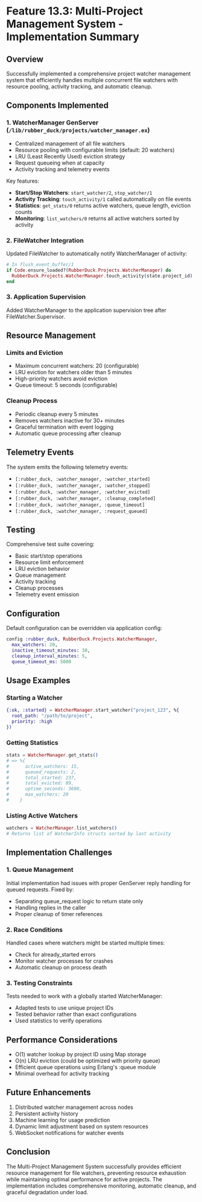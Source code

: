 # Feature 13.3: Multi-Project Management System - Implementation Summary

## Overview
Successfully implemented a comprehensive project watcher management system that efficiently handles multiple concurrent file watchers with resource pooling, activity tracking, and automatic cleanup.

## Components Implemented

### 1. WatcherManager GenServer (`/lib/rubber_duck/projects/watcher_manager.ex`)
- Centralized management of all file watchers
- Resource pooling with configurable limits (default: 20 watchers)
- LRU (Least Recently Used) eviction strategy
- Request queueing when at capacity
- Activity tracking and telemetry events

Key features:
- **Start/Stop Watchers**: `start_watcher/2`, `stop_watcher/1`
- **Activity Tracking**: `touch_activity/1` called automatically on file events
- **Statistics**: `get_stats/0` returns active watchers, queue length, eviction counts
- **Monitoring**: `list_watchers/0` returns all active watchers sorted by activity

### 2. FileWatcher Integration
Updated FileWatcher to automatically notify WatcherManager of activity:
```elixir
# In flush_event_buffer/1
if Code.ensure_loaded?(RubberDuck.Projects.WatcherManager) do
  RubberDuck.Projects.WatcherManager.touch_activity(state.project_id)
end
```

### 3. Application Supervision
Added WatcherManager to the application supervision tree after FileWatcher.Supervisor.

## Resource Management

### Limits and Eviction
- Maximum concurrent watchers: 20 (configurable)
- LRU eviction for watchers older than 5 minutes
- High-priority watchers avoid eviction
- Queue timeout: 5 seconds (configurable)

### Cleanup Process
- Periodic cleanup every 5 minutes
- Removes watchers inactive for 30+ minutes
- Graceful termination with event logging
- Automatic queue processing after cleanup

## Telemetry Events
The system emits the following telemetry events:
- `[:rubber_duck, :watcher_manager, :watcher_started]`
- `[:rubber_duck, :watcher_manager, :watcher_stopped]`
- `[:rubber_duck, :watcher_manager, :watcher_evicted]`
- `[:rubber_duck, :watcher_manager, :cleanup_completed]`
- `[:rubber_duck, :watcher_manager, :queue_timeout]`
- `[:rubber_duck, :watcher_manager, :request_queued]`

## Testing
Comprehensive test suite covering:
- Basic start/stop operations
- Resource limit enforcement
- LRU eviction behavior
- Queue management
- Activity tracking
- Cleanup processes
- Telemetry event emission

## Configuration
Default configuration can be overridden via application config:
```elixir
config :rubber_duck, RubberDuck.Projects.WatcherManager,
  max_watchers: 20,
  inactive_timeout_minutes: 30,
  cleanup_interval_minutes: 5,
  queue_timeout_ms: 5000
```

## Usage Examples

### Starting a Watcher
```elixir
{:ok, :started} = WatcherManager.start_watcher("project_123", %{
  root_path: "/path/to/project",
  priority: :high
})
```

### Getting Statistics
```elixir
stats = WatcherManager.get_stats()
# => %{
#      active_watchers: 15,
#      queued_requests: 2,
#      total_started: 237,
#      total_evicted: 89,
#      uptime_seconds: 3600,
#      max_watchers: 20
#    }
```

### Listing Active Watchers
```elixir
watchers = WatcherManager.list_watchers()
# Returns list of WatcherInfo structs sorted by last activity
```

## Implementation Challenges

### 1. Queue Management
Initial implementation had issues with proper GenServer reply handling for queued requests. Fixed by:
- Separating queue_request logic to return state only
- Handling replies in the caller
- Proper cleanup of timer references

### 2. Race Conditions
Handled cases where watchers might be started multiple times:
- Check for already_started errors
- Monitor watcher processes for crashes
- Automatic cleanup on process death

### 3. Testing Constraints
Tests needed to work with a globally started WatcherManager:
- Adapted tests to use unique project IDs
- Tested behavior rather than exact configurations
- Used statistics to verify operations

## Performance Considerations
- O(1) watcher lookup by project ID using Map storage
- O(n) LRU eviction (could be optimized with priority queue)
- Efficient queue operations using Erlang's :queue module
- Minimal overhead for activity tracking

## Future Enhancements
1. Distributed watcher management across nodes
2. Persistent activity history
3. Machine learning for usage prediction
4. Dynamic limit adjustment based on system resources
5. WebSocket notifications for watcher events

## Conclusion
The Multi-Project Management System successfully provides efficient resource management for file watchers, preventing resource exhaustion while maintaining optimal performance for active projects. The implementation includes comprehensive monitoring, automatic cleanup, and graceful degradation under load.